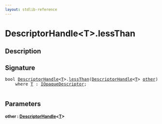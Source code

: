 ```yaml
---
layout: stdlib-reference
---
```


# DescriptorHandle\<T\>\.lessThan

## Description





## Signature 

<pre>
<span class="code_keyword">bool</span> <a href="index.html" class="code_type">DescriptorHandle</a>&lt;<a href="index.html#typeparam-T" class="code_type">T</a>&gt;.<a href="lessthan-4.html">lessThan</a>(<a href="index.html" class="code_type">DescriptorHandle</a>&lt;<a href="index.html#typeparam-T" class="code_type">T</a>&gt; <a href="lessthan-4.html#decl-other" class="code_param">other</a>)
    <span class='code_keyword'>where</span> <a href="index.html#typeparam-T" class="code_type">T</a> : <a href="../../interfaces/iopaquedescriptor-017/index.html" class="code_type">IOpaqueDescriptor</a>;

</pre>

## Parameters

####  <a id="decl-other"></a>other  : [DescriptorHandle](index)\<[T](index#typeparam-T)\>

